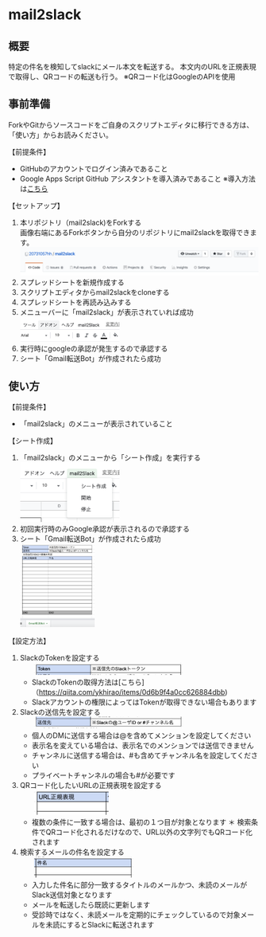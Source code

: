 # mail2slack

## 概要

特定の件名を検知してslackにメール本文を転送する。
本文内のURLを正規表現で取得し、QRコードの転送も行う。
※QRコード化はGoogleのAPIを使用

## 事前準備

ForkやGitからソースコードをご自身のスクリプトエディタに移行できる方は、「使い方」からお読みください。

【前提条件】
* GitHubのアカウントでログイン済みであること
* Google Apps Script GitHub アシスタントを導入済みであること ※導入方法は[こちら](https://qiita.com/20731057hh/items/7f76f9e53e9da5c85ae9#%E6%A6%82%E8%A6%81)

【セットアップ】
1. 本リポジトリ（mail2slack)をForkする  
  画像右端にあるForkボタンから自分のリポジトリにmail2slackを取得できます。  
    <img src="https://github.com/20731057hh/mail2slack/blob/imags/fork.png" width="500">
1. スプレッドシートを新規作成する
1. スクリプトエディタからmail2slackをcloneする
1. スプレッドシートを再読み込みする
1. メニューバーに「mail2slack」が表示されていれば成功  
    <img src="https://github.com/20731057hh/mail2slack/blob/imags/menue.png" width="200">
1. 実行時にgoogleの承認が発生するので承認する
1. シート「Gmail転送Bot」が作成されたら成功

## 使い方
【前提条件】
* 「mail2slack」のメニューが表示されていること

【シート作成】
1. 「mail2slack」のメニューから「シート作成」を実行する  
    <img src="https://github.com/20731057hh/mail2slack/blob/imags/sheetCriate.png" width="200">
1. 初回実行時のみGoogle承認が表示されるので承認する
1. シート「Gmail転送Bot」が作成されたら成功  
    <img src="https://github.com/20731057hh/mail2slack/blob/imags/sheet.png" width="150">

【設定方法】
1. SlackのTokenを設定する  
　　<img src="https://github.com/20731057hh/mail2slack/blob/imags/token.png" width="300">
   * SlackのTokenの取得方法は[こちら]（https://qiita.com/ykhirao/items/0d6b9f4a0cc626884dbb)
   * Slackアカウントの権限によってはTokenが取得できない場合もあります
1. Slackの送信先を設定する  
　　<img src="https://github.com/20731057hh/mail2slack/blob/imags/send.png" width="300">
   * 個人のDMに送信する場合は@を含めてメンションを設定してください
   * 表示名を変えている場合は、表示名でのメンションでは送信できません
   * チャンネルに送信する場合は、#も含めてチャンネル名を設定してください
   * プライベートチャンネルの場合も#が必要です
1. QRコード化したいURLの正規表現を設定する  
　　<img src="https://github.com/20731057hh/mail2slack/blob/imags/url.png" width="150">
   * 複数の条件に一致する場合は、最初の１つ目が対象となります
   ＊ 検索条件でQRコード化されるだけなので、URL以外の文字列でもQRコード化されます
1. 検索するメールの件名を設定する  
　　<img src="https://github.com/20731057hh/mail2slack/blob/imags/title.png" width="200">
   * 入力した件名に部分一致するタイトルのメールかつ、未読のメールがSlack送信対象となります
   * メールを転送したら既読に更新します
   * 受診時ではなく、未読メールを定期的にチェックしているので対象メールを未読にするとSlackに転送されます
